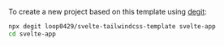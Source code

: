 To create a new project based on this template using [degit](https://github.com/Rich-Harris/degit):

```bash
npx degit loop0429/svelte-tailwindcss-template svelte-app
cd svelte-app
```
